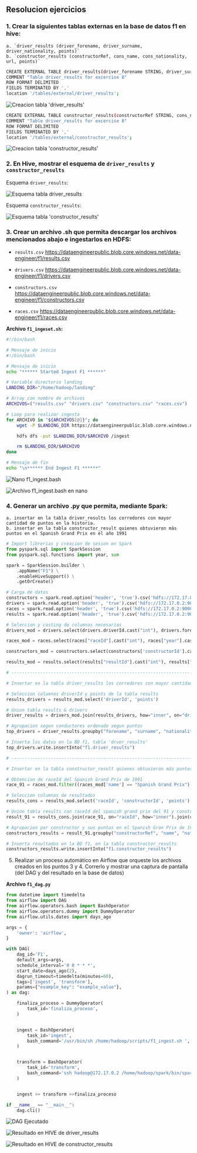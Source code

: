 ## Resolucion ejercicios

### **1.** Crear la siguientes tablas externas en la base de datos f1 en hive:
    a. `driver_results (driver_forename, driver_surname, driver_nationality, points)`
    b. `constructor_results (constructorRef, cons_name, cons_nationality, url, points)`

```bash
CREATE EXTERNAL TABLE driver_results(driver_forename STRING, driver_surname STRING, driver_nationality STRING, points INT)
COMMENT "Table driver_results for excercise 8"
ROW FORMAT DELIMITED
FIELDS TERMINATED BY ','
location '/tables/external/driver_results';
```

![Creacion tabla 'driver_results'](image.png)

```bash
CREATE EXTERNAL TABLE constructor_results(constructorRef STRING, cons_name STRING, cons_nationality STRING, url STRING, points INT)
COMMENT "Table driver_results for excercise 8"
ROW FORMAT DELIMITED
FIELDS TERMINATED BY ','
location '/tables/external/constructor_results';
```

![Creacion tabla 'constructor_results'](imgs/image-1.png)

### **2.** En Hive, mostrar el esquema de `driver_results` y `constructor_results`

Esquema `driver_results`:

![Esquema tabla driver_results](imgs/image-2.png)

Esquema `constructor_results`:

![Esquema tabla 'constructor_results'](imgs/image-3.png)

### **3.** Crear un archivo .sh que permita descargar los archivos mencionados abajo e ingestarlos en HDFS:

- `results.csv`
https://dataengineerpublic.blob.core.windows.net/data-engineer/f1/results.csv

- `drivers.csv`
https://dataengineerpublic.blob.core.windows.net/data-engineer/f1/drivers.csv

- `constructors.csv`
https://dataengineerpublic.blob.core.windows.net/data-engineer/f1/constructors.csv

- `races.csv`
https://dataengineerpublic.blob.core.windows.net/data-engineer/f1/races.csv

**Archivo `f1_ingeset.sh`:**

```bash
#!/bin/bash

# Mensaje de inicio
#!/bin/bash

# Mensaje de inicio
echo "****** Started Ingest F1 ******"

# Variable directorio landing
LANDING_DIR="/home/hadoop/landing"

# Array con nombre de archivos
ARCHIVOS=("results.csv" "drivers.csv" "constructors.csv" "races.csv")

# Loop para realizar ingesta
for ARCHIVO in "${ARCHIVOS[@]}"; do
    wget -P $LANDING_DIR https://dataengineerpublic.blob.core.windows.net/data-engineer/f1/$ARCHIVO

    hdfs dfs -put $LANDING_DIR/$ARCHIVO /ingest

    rm $LANDING_DIR/$ARCHIVO
done

# Mensaje de fin
echo "\n****** End Ingest F1 ******"
```

![Nano f1_ingest.bash](imgs/image-4.png)

![Archivo f1_ingest.bash en nano](imgs/image-5.png)

### **4.** Generar un archivo .py que permita, mediante Spark:
    a. insertar en la tabla driver_results los corredores con mayor cantidad de puntos en la historia.
    b. insertar en la tabla constructor_result quienes obtuvieron más puntos en el Spanish Grand Prix en el año 1991

```python
# Import librerias y creacion de sesion en Spark
from pyspark.sql import SparkSession
from pyspark.sql.functions import year, sum

spark = SparkSession.builder \
    .appName("F1") \
    .enableHiveSupport() \
    .getOrCreate()

# Carga de datos
constructors = spark.read.option('header', 'true').csv('hdfs://172.17.0.2:9000/ingest/constructors.csv')
drivers = spark.read.option('header', 'true').csv('hdfs://172.17.0.2:9000/ingest/drivers.csv')
races = spark.read.option('header', 'true').csv('hdfs://172.17.0.2:9000/ingest/races.csv')
results = spark.read.option('header', 'true').csv('hdfs://172.17.0.2:9000/ingest/results.csv')

# Seleccion y casting de columnas necesarias
drivers_mod = drivers.select(drivers.driverId.cast("int"), drivers.forename, drivers.surname, drivers.nationality)

races_mod = races.select(races["raceId"].cast("int"), races["year"].cast("date"), "name")

constructors_mod = constructors.select(constructors['constructorId'].cast("int"), 'constructorRef', 'name', 'nationality', 'url')

results_mod = results.select(results["resultId"].cast("int"), results["raceId"].cast("int"), results["driverId"].cast("int"), results["constructorId"].cast("int"), results["points"].cast("int"))

# --------------------------------------------------------------------------------------------------------------------------------------------------------------------------------------------------

# Insertar en la tabla driver_results los corredores con mayor cantidad de puntos en la historia.

# Seleccion columnas driverId y points de la tabla results
results_drivers = results_mod.select('driverId', 'points')

# Union tabla results & drivers
driver_results = drivers_mod.join(results_drivers, how="inner", on="driverId")

# Agrupacion segun conductores ordenado segun puntos
top_drivers = driver_results.groupby("forename", "surname", "nationality").agg({"points":"sum"}).orderBy("sum(points)", ascending=False)

# Inserta los datos en la BD f1, tabla 'drver_results'
top_drivers.write.insertInto("f1.driver_results")

# --------------------------------------------------------------------------------------------------------------------------------------------------------------------------------------------------

# Insertar en la tabla constructor_result quienes obtuvieron más puntos en el Spanish Grand Prix en el año 1991.

# Obtencion de raceId del Spanish Grand Prix de 1991
race_91 = races_mod.filter((races_mod['name'] == "Spanish Grand Prix") & (year(races_mod['year']) == 1991)).select('raceId')

# Seleccion columnas de resultados
results_cons = results_mod.select('raceId', 'constructorId', 'points')

# Union tabla results con raceId del spanish grand prix del 91 y constructores
result_91 = results_cons.join(race_91, on="raceId", how="inner").join(constructors_mod, on="constructorId", how="inner").drop("raceId", "constructorId")

# Agrupacion por constructor y sus puntos en el Spanish Gran Prix de 1991
constructors_results = result_91.groupby("constructorRef", "name", "nationality", "url").agg({"points":"sum"}).orderBy("sum(points)", ascending=False)

# Inserta resultados en la BD f1, en la tabla constructor_results
constructors_results.write.insertInto("f1.constructor_results")
```

5. Realizar un proceso automático en Airflow que orqueste los archivos creados en los puntos 3 y 4. Correrlo y mostrar una captura de pantalla (del DAG y del resultado en la base de datos)

**Archivo `f1_dag.py`**

```python
from datetime import timedelta
from airflow import DAG
from airflow.operators.bash import BashOperator
from airflow.operators.dummy import DummyOperator
from airflow.utils.dates import days_ago

args = {
    'owner': 'airflow',
}

with DAG(
    dag_id='F1',
    default_args=args,
    schedule_interval='0 0 * * *',
    start_date=days_ago(2),
    dagrun_timeout=timedelta(minutes=60),
    tags=['ingest', 'transform'],
    params={"example_key": "example_value"},
) as dag:

    finaliza_proceso = DummyOperator(
        task_id='finaliza_proceso',
    )


    ingest = BashOperator(
        task_id='ingest',
        bash_command='/usr/bin/sh /home/hadoop/scripts/f1_ingest.sh ',
    )


    transform = BashOperator(
        task_id='transform',
        bash_command='ssh hadoop@172.17.0.2 /home/hadoop/spark/bin/spark-submit --files /home/hadoop/hive/conf/hive-site.xml /home/hadoop/scripts/f1_transformation.py ',
    )


    ingest >> transform >>finaliza_proceso

if __name__ == "__main__":
    dag.cli()
```

![DAG Ejecutado](imgs/image-6.png)

![Resultado en HIVE de driver_results](imgs/image-7.png)

![Resultado en HIVE de constructor_results](imgs/image-8.png)
